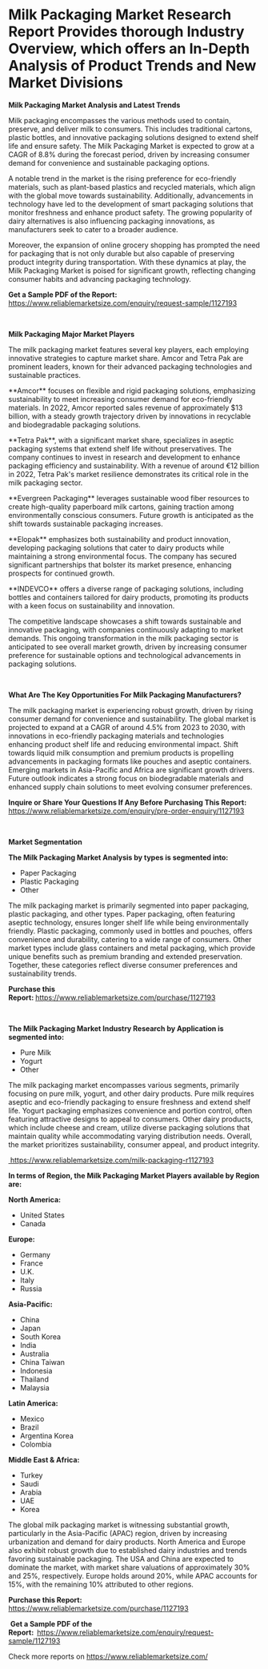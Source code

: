 <p><h1>Milk Packaging Market Research Report Provides thorough Industry Overview, which offers an In-Depth Analysis of Product Trends and New Market Divisions</h1></p><p><strong>Milk Packaging Market Analysis and Latest Trends</strong></p>
<p><p>Milk packaging encompasses the various methods used to contain, preserve, and deliver milk to consumers. This includes traditional cartons, plastic bottles, and innovative packaging solutions designed to extend shelf life and ensure safety. The Milk Packaging Market is expected to grow at a CAGR of 8.8% during the forecast period, driven by increasing consumer demand for convenience and sustainable packaging options.</p><p>A notable trend in the market is the rising preference for eco-friendly materials, such as plant-based plastics and recycled materials, which align with the global move towards sustainability. Additionally, advancements in technology have led to the development of smart packaging solutions that monitor freshness and enhance product safety. The growing popularity of dairy alternatives is also influencing packaging innovations, as manufacturers seek to cater to a broader audience.</p><p>Moreover, the expansion of online grocery shopping has prompted the need for packaging that is not only durable but also capable of preserving product integrity during transportation. With these dynamics at play, the Milk Packaging Market is poised for significant growth, reflecting changing consumer habits and advancing packaging technology.</p></p>
<p><strong>Get a Sample PDF of the Report:&nbsp;</strong> <a href="https://www.reliablemarketsize.com/enquiry/request-sample/1127193?utm_campaign=1103&utm_medium=2&utm_source=Github&utm_content=ia&utm_term=30012025&utm_id=milk-packaging">https://www.reliablemarketsize.com/enquiry/request-sample/1127193</a></p>
<p>&nbsp;</p>
<p><strong>Milk Packaging Major Market Players</strong></p>
<p><p>The milk packaging market features several key players, each employing innovative strategies to capture market share. Amcor and Tetra Pak are prominent leaders, known for their advanced packaging technologies and sustainable practices. </p><p>**Amcor** focuses on flexible and rigid packaging solutions, emphasizing sustainability to meet increasing consumer demand for eco-friendly materials. In 2022, Amcor reported sales revenue of approximately $13 billion, with a steady growth trajectory driven by innovations in recyclable and biodegradable packaging solutions.</p><p>**Tetra Pak**, with a significant market share, specializes in aseptic packaging systems that extend shelf life without preservatives. The company continues to invest in research and development to enhance packaging efficiency and sustainability. With a revenue of around €12 billion in 2022, Tetra Pak's market resilience demonstrates its critical role in the milk packaging sector.</p><p>**Evergreen Packaging** leverages sustainable wood fiber resources to create high-quality paperboard milk cartons, gaining traction among environmentally conscious consumers. Future growth is anticipated as the shift towards sustainable packaging increases.</p><p>**Elopak** emphasizes both sustainability and product innovation, developing packaging solutions that cater to dairy products while maintaining a strong environmental focus. The company has secured significant partnerships that bolster its market presence, enhancing prospects for continued growth.</p><p>**INDEVCO** offers a diverse range of packaging solutions, including bottles and containers tailored for dairy products, promoting its products with a keen focus on sustainability and innovation.</p><p>The competitive landscape showcases a shift towards sustainable and innovative packaging, with companies continuously adapting to market demands. This ongoing transformation in the milk packaging sector is anticipated to see overall market growth, driven by increasing consumer preference for sustainable options and technological advancements in packaging solutions.</p></p>
<p>&nbsp;</p>
<p><strong>What Are The Key Opportunities For Milk Packaging Manufacturers?</strong></p>
<p><p>The milk packaging market is experiencing robust growth, driven by rising consumer demand for convenience and sustainability. The global market is projected to expand at a CAGR of around 4.5% from 2023 to 2030, with innovations in eco-friendly packaging materials and technologies enhancing product shelf life and reducing environmental impact. Shift towards liquid milk consumption and premium products is propelling advancements in packaging formats like pouches and aseptic containers. Emerging markets in Asia-Pacific and Africa are significant growth drivers. Future outlook indicates a strong focus on biodegradable materials and enhanced supply chain solutions to meet evolving consumer preferences.</p></p>
<p><strong>Inquire or Share Your Questions If Any Before Purchasing This Report:</strong> <a href="https://www.reliablemarketsize.com/enquiry/pre-order-enquiry/1127193?utm_campaign=1103&utm_medium=2&utm_source=Github&utm_content=ia&utm_term=30012025&utm_id=milk-packaging">https://www.reliablemarketsize.com/enquiry/pre-order-enquiry/1127193</a></p>
<p>&nbsp;</p>
<p><strong>Market Segmentation</strong></p>
<p><strong>The Milk Packaging Market Analysis by types is segmented into:</strong></p>
<p><ul><li>Paper Packaging</li><li>Plastic Packaging</li><li>Other</li></ul></p>
<p><p>The milk packaging market is primarily segmented into paper packaging, plastic packaging, and other types. Paper packaging, often featuring aseptic technology, ensures longer shelf life while being environmentally friendly. Plastic packaging, commonly used in bottles and pouches, offers convenience and durability, catering to a wide range of consumers. Other market types include glass containers and metal packaging, which provide unique benefits such as premium branding and extended preservation. Together, these categories reflect diverse consumer preferences and sustainability trends.</p></p>
<p><strong>Purchase this Report:&nbsp;</strong><a href="https://www.reliablemarketsize.com/purchase/1127193?utm_campaign=1103&utm_medium=2&utm_source=Github&utm_content=ia&utm_term=30012025&utm_id=milk-packaging">https://www.reliablemarketsize.com/purchase/1127193</a></p>
<p>&nbsp;</p>
<p><strong>The Milk Packaging Market Industry Research by Application is segmented into:</strong></p>
<p><ul><li>Pure Milk</li><li>Yogurt</li><li>Other</li></ul></p>
<p><p>The milk packaging market encompasses various segments, primarily focusing on pure milk, yogurt, and other dairy products. Pure milk requires aseptic and eco-friendly packaging to ensure freshness and extend shelf life. Yogurt packaging emphasizes convenience and portion control, often featuring attractive designs to appeal to consumers. Other dairy products, which include cheese and cream, utilize diverse packaging solutions that maintain quality while accommodating varying distribution needs. Overall, the market prioritizes sustainability, consumer appeal, and product integrity.</p></p>
<p><a href="https://www.reliablemarketsize.com/milk-packaging-r1127193?utm_campaign=1103&utm_medium=2&utm_source=Github&utm_content=ia&utm_term=30012025&utm_id=milk-packaging">&nbsp;https://www.reliablemarketsize.com/milk-packaging-r1127193</a></p>
<p><strong>In terms of Region, the Milk Packaging Market Players available by Region are:</strong></p>
<p>
    <p> <strong> North America: </strong>
        <ul>
            <li>United States</li>
            <li>Canada</li>
        </ul>
        </p> 
    <p> <strong> Europe: </strong>
        <ul>
            <li>Germany</li>
            <li>France</li>
            <li>U.K.</li>
            <li>Italy</li>
            <li>Russia</li>
        </ul>
        </p> 
    <p> <strong> Asia-Pacific: </strong>
        <ul>
            <li>China</li>
            <li>Japan</li>
            <li>South Korea</li>
            <li>India</li>
            <li>Australia</li>
            <li>China Taiwan</li>
            <li>Indonesia</li>
            <li>Thailand</li>
            <li>Malaysia</li>
        </ul>
        </p> 
    <p> <strong> Latin America: </strong>
        <ul>
            <li>Mexico</li>
            <li>Brazil</li>
            <li>Argentina Korea</li>
            <li>Colombia</li>
        </ul>
        </p> 
    <p> <strong> Middle East & Africa: </strong>
        <ul>
            <li>Turkey</li>
            <li>Saudi</li>
            <li>Arabia</li>
            <li>UAE</li>
            <li>Korea</li>
        </ul>
    </p>
    </p>
<p><p>The global milk packaging market is witnessing substantial growth, particularly in the Asia-Pacific (APAC) region, driven by increasing urbanization and demand for dairy products. North America and Europe also exhibit robust growth due to established dairy industries and trends favoring sustainable packaging. The USA and China are expected to dominate the market, with market share valuations of approximately 30% and 25%, respectively. Europe holds around 20%, while APAC accounts for 15%, with the remaining 10% attributed to other regions.</p></p>
<p><strong>Purchase this Report: </strong><a href="https://www.reliablemarketsize.com/purchase/1127193?utm_campaign=1103&utm_medium=2&utm_source=Github&utm_content=ia&utm_term=30012025&utm_id=milk-packaging">https://www.reliablemarketsize.com/purchase/1127193</a></p>
<p>&nbsp;<strong>Get a Sample PDF of the Report:&nbsp;&nbsp;</strong><a href="https://www.reliablemarketsize.com/enquiry/request-sample/1127193?utm_campaign=1103&utm_medium=2&utm_source=Github&utm_content=ia&utm_term=30012025&utm_id=milk-packaging">https://www.reliablemarketsize.com/enquiry/request-sample/1127193</a></p>
<p><strong></strong></p>
<p>Check more reports on <a href="https://www.reliablemarketsize.com/?utm_campaign=1103&utm_medium=2&utm_source=Github&utm_content=ia&utm_term=30012025&utm_id=milk-packaging">https://www.reliablemarketsize.com/</a></p>